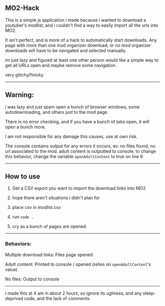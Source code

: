 ## MO2-Hack

This is a simple js  application i made because i wanted to download a youtuber's modlist,
and i couldn't find a way to easily import all the urls into MO2.

It isn't perfect, and is more of a hack to automatically start downloads.
Any page with more than one mod organizer download, or no mod organizer downloads will have to be navigated and selected manually.

im just lazy and figured at least one other person would like a simple way to get all URLs open and maybe remove some navigation.

very glitchy/finicky
***
## Warning:
i was lazy and just spam open a bunch of browser windows, some autodownloading, and others just to the mod page.

There is no error checking, and if you have a bunch of tabs open, it will open a bunch more.

I am not responsible for any damage this causes, use at own risk.

The console contains output for any errors it occurs, ex: no files found, no url associated to the mod. adult content is outputted to console, to change this behavior, change the variable ```openAdultContent``` to true on line 6
***
## How to use
1. Get a CSV export you want to import the download links into MO2
   
2. hope there aren't situations i didn't plan for

3. place csv in modlist.csv

4. run ```node .```

5. cry as a bunch of pages are opened.


***
### Behaviors:

Multiple download links: Files page opened

Adult content: Printed to console / opened (relies on ``openAdultContent``'s value)

No files: Output to console

***

I made this at 4 am in about 2 hours, so ignore its ugliness, and any sleep-deprived code, and the lack of comments.




